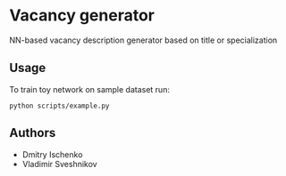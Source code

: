 # Vacancy generator

NN-based vacancy description generator based on title or specialization

## Usage

To train toy network on sample dataset run:
```
python scripts/example.py
```

## Authors

* Dmitry Ischenko
* Vladimir Sveshnikov
